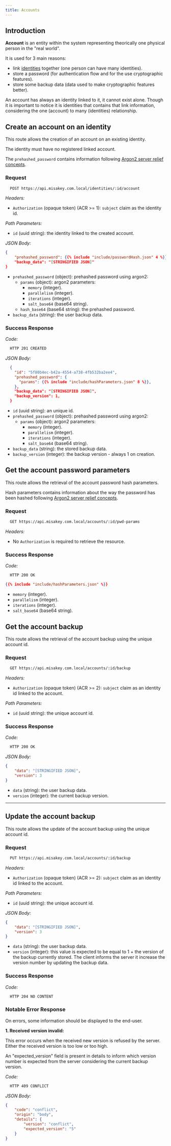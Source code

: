 ```yaml
---
title: Accounts
---
```


## Introduction

**Account** is an entity within the system representing theorically one physical person
in the "real world".

It is used for 3 main reasons:
- link [identities](../identities/) together (one person can have many identities).
- store a password (for authentication flow and for the use cryptographic features).
- store some backup data (data used to make cryptographic features better).

An account has always an identity linked to it, it cannot exist alone. Though it is
important to notice it is identities that contains that link information, considering the one (account)
to many (identities) relationship.

## Create an account on an identity

This route allows the creation of an account on an existing identity.

The identity must have no registered linked account.

The `prehashed_password` contains information following [Argon2 server relief concepts](../../concepts/server-relief/).

### Request

```bash
  POST https://api.misakey.com.local/identities/:id/account
```
_Headers:_
- `Authorization` (opaque token) (ACR >= 1): `subject` claim as the identity id.

_Path Parameters:_
- `id` (uuid string): the identity linked to the created account.

_JSON Body:_
```json
{
	"prehashed_password": {{% include "include/passwordHash.json" 4 %}},
	"backup_data": "[STRINGIFIED JSON]"
}
```

- `prehashed_password` (object): prehashed password using argon2:
  - `params` (object): argon2 parameters:
    - `memory` (integer).
    - `parallelism` (integer).
    - `iterations` (integer).
    - `salt_base64` (base64 string).
  - `hash_base64` (base64 string): the prehashed password.
- `backup_data` (string): the user backup data.

### Success Response

_Code:_
```bash
  HTTP 201 CREATED
```

_JSON Body:_
```json
  {
    "id": "5f80b4ec-b42a-4554-a738-4fb532ba2ee4",
    "prehashed_password": {
      "params": {{% include "include/hashParameters.json" 8 %}},
    },
    "backup_data": "[STRINGIFIED JSON]",
    "backup_version": 1,
  }
```

- `id` (uuid string): an unique id.
- `prehashed_password` (object): prehashed password using argon2:
  - `params` (object): argon2 parameters:
    - `memory` (integer).
    - `parallelism` (integer).
    - `iterations` (integer).
    - `salt_base64` (base64 string).
- `backup_data` (string): the stored backup data.
- `backup_version` (integer): the backup version - always 1 on creation.

## Get the account password parameters

This route allows the retrieval of the account password hash parameters.

Hash parameters contains information about the way the password has been hashed
following [Argon2 server relief concepts](../../concepts/server-relief/).

### Request

```bash
  GET https://api.misakey.com.local/accounts/:id/pwd-params
```

_Headers:_
- No `Authorization` is required to retrieve the resource.

### Success Response

_Code:_
```bash
  HTTP 200 OK
```

```json
{{% include "include/hashParameters.json" %}}
```

- `memory` (integer).
- `parallelism` (integer).
- `iterations` (integer).
- `salt_base64` (base64 string).

## Get the account backup

This route allows the retrieval of the account backup using the unique account id.

### Request

```bash
  GET https://api.misakey.com.local/accounts/:id/backup
```
_Headers:_
- `Authorization` (opaque token) (ACR >= 2): `subject` claim as an identity id linked to the account.

_Path Parameters:_
- `id` (uuid string): the unique account id.

### Success Response

_Code:_
```bash
  HTTP 200 OK
```

_JSON Body:_
```json
{
    "data": "[STRINGIFIED JSON]",
    "version": 3
}
```

- `data` (string): the user backup data.
- `version` (integer): the current backup version.

____
## Update the account backup

This route allows the update of the account backup using the unique account id.

### Request

```bash
  PUT https://api.misakey.com.local/accounts/:id/backup
```
_Headers:_
- `Authorization` (opaque token) (ACR >= 2): `subject` claim as an identity id linked to the account.

_Path Parameters:_
- `id` (uuid string): the unique account id.

_JSON Body:_
```json
{
    "data": "[STRINGIFIED JSON]",
    "version": 3
}
```

- `data` (string): the user backup data.
- `version` (integer): this value is expected to be equal to 1 + the version of the backup currently stored.
The client informs the server it increase the version number by updating the backup data.

### Success Response

_Code:_
```bash
  HTTP 204 NO CONTENT
```

### Notable Error Response

On errors, some information should be displayed to the end-user.

**1. Received version invalid:**

This error occurs when the received new version is refused by the server.
Either the received version is too low or too high.

An "expected_version" field is present in details to inform which version number
is expected from the server considering the current backup version.

_Code:_
```bash
  HTTP 409 CONFLICT
```

_JSON Body:_
```json
{
    "code": "conflict",
    "origin": "body",
    "details": {
        "version": "conflict",
        "expected_version": "5"
    }
}
